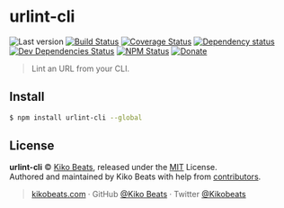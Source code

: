 # urlint-cli


![Last version](https://img.shields.io/github/tag/Kikobeats/urlint-cli.svg?style=flat-square)
[![Build Status](https://img.shields.io/travis/Kikobeats/urlint-cli/master.svg?style=flat-square)](https://travis-ci.org/Kikobeats/urlint-cli)
[![Coverage Status](https://img.shields.io/coveralls/Kikobeats/urlint-cli.svg?style=flat-square)](https://coveralls.io/github/Kikobeats/urlint-cli)
[![Dependency status](https://img.shields.io/david/Kikobeats/urlint-cli.svg?style=flat-square)](https://david-dm.org/Kikobeats/urlint-cli)
[![Dev Dependencies Status](https://img.shields.io/david/dev/Kikobeats/urlint-cli.svg?style=flat-square)](https://david-dm.org/Kikobeats/urlint-cli#info=devDependencies)
[![NPM Status](https://img.shields.io/npm/dm/urlint-cli.svg?style=flat-square)](https://www.npmjs.org/package/urlint-cli)
[![Donate](https://img.shields.io/badge/donate-paypal-blue.svg?style=flat-square)](https://paypal.me/Kikobeats)

> Lint an URL from your CLI.

## Install

```bash
$ npm install urlint-cli --global
```

## License

**urlint-cli** © [Kiko Beats](https://kikobeats.com), released under the [MIT](https://github.com/urlint/urlint-cli/blob/master/LICENSE) License.<br>
Authored and maintained by Kiko Beats with help from [contributors](https://github.com/urlint/urlint-cli/contributors).

> [kikobeats.com](https://kikobeats.com) · GitHub [@Kiko Beats](https://github.com/Kikobeats) · Twitter [@Kikobeats](https://twitter.com/Kikobeats)
